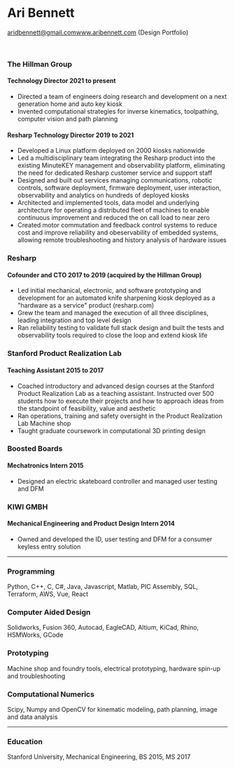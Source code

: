# Ari Bennett
aridbennett@gmail.com<span>www.aribennett.com (Design Portfolio)</span> 

<br>

### The Hillman Group
#### Technology Director <span>2021 to present</span> 
* Directed a team of engineers doing research and development on a next generation home and auto key kiosk 
* Invented computational strategies for inverse kinematics, toolpathing, computer vision and path planning
#### Resharp Technology Director <span>2019 to 2021</span> 
* Developed a Linux platform deployed on 2000 kiosks nationwide
* Led a multidisciplinary team integrating the Resharp product into the existing MinuteKEY management and observability platform, eliminating the need for dedicated Resharp customer service and support staff
* Designed and built out services managing communications, robotic controls, software deployment, firmware deployment, user interaction, observability and analytics on hundreds of deployed kiosks
* Architected and implemented tools, data model and underlying architecture for operating a distributed fleet of machines to enable continuous improvement and reduced the on call load to near zero
* Created motor commutation and feedback control systems to reduce cost and improve reliability and obeservability of embedded systems, allowing remote troubleshooting and history analysis of hardware issues
### Resharp 
#### Cofounder and CTO  <span>2017 to 2019 (acquired by the Hillman Group)</span>
* Led initial mechanical, electronic, and software prototyping and development for an automated knife sharpening kiosk deployed as a "hardware as a service" product (resharp.com)
* Grew the team and managed the execution of all three disciplines, leading integration and top level design
* Ran reliability testing to validate full stack design and built the tests and observability tools required to close the loop and extend kiosk life
### Stanford Product Realization Lab
#### Teaching Assistant <span>2015 to 2017</span>
* Coached introductory and advanced design courses at the Stanford Product Realization Lab as a teaching assistant. Instructed over 500 students how to execute their projects and how to approach ideas from the standpoint of feasibility, value and aesthetic
* Ran operations, training and safety oversight in the Product Realization Lab Machine shop
* Taught graduate coursework in computational 3D printing design
### Boosted Boards 
#### Mechatronics Intern <span>2015</span>  
* Designed an electric skateboard controller and managed user testing and DFM
### KIWI GMBH
#### Mechanical Engineering and Product Design Intern <span>2014</span> 
* Owned and developed the ID, user testing and DFM for a consumer keyless entry solution

---

### Programming
Python, C++, C, C#, Java, Javascript, Matlab, PIC Assembly, SQL, Terraform, AWS, Vue, React
### Computer Aided Design
Solidworks, Fusion 360, Autocad, EagleCAD, Altium, KiCad, Rhino, HSMWorks, GCode
### Prototyping
Machine shop and foundry tools, electrical prototyping, hardware spin-up and troubleshooting
### Computational Numerics
Scipy, Numpy and OpenCV for kinematic modeling, path planning, image and data analysis

---

### Education
Stanford University, Mechanical Engineering, BS 2015, MS 2017


